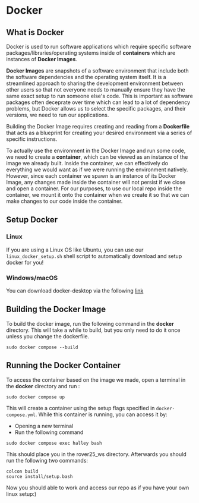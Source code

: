 # Docker

## What is Docker

Docker is used to run software applications which require specific software packages/libraries/operating systems inside of **containers** which are instances of **Docker Images**. 

**Docker Images** are snapshots of a software environment that include both the software dependencies and the operating system itself. It is a streamlined approach to sharing the development environment between other users so that not everyone needs to manually ensure they have the same exact setup to run someone else's code. This is important as software packages often deceprate over time which can lead to a lot of dependency problems, but Docker allows us to select the specific packages, and their versions, we need to run our applications.

Building the Docker Image requires creating and reading from a **Dockerfile** that acts as a blueprint for creating your desired environment via a series of specific instructions. 

To actually use the environment in the Docker Image and run some code, we need to create a **container**, which can be viewed as an instance of the image we already built. Inside the container, we can effectively do everything we would want as if we were running the environment natively. However, since each container we spawn is an instance of its Docker Image, any changes made inside the container will not persist if we close and open a container. For our purposes, to use our local repo inside the container, we mount it onto the container when we create it so that we can make changes to our code inside the container.

## Setup Docker

### Linux
If you are using a Linux OS like Ubuntu, you can use our `linux_docker_setup.sh` shell script to automatically download and setup docker for you!

### Windows/macOS

You can download docker-desktop via the following [link](https://www.docker.com/products/docker-desktop/)



## Building the Docker Image
To build the docker image, run the following command in the **docker**  directory. This will take a while to build, but you only need to do it once unless you change the dockerfile.

```
sudo docker compose --build
```

## Running the Docker Container

To access the container based on the image we made, open a terminal in the **docker** directory and run :

```
sudo docker compose up
```

This will create a container using the setup flags specified in `docker-compose.yml`. While this container is running, you can access it by:
- Opening a new terminal
- Run the following command
```
sudo docker compose exec halley bash
```

This should place you in the rover25_ws directory. Afterwards you should run the following two commands:

```
colcon build
source install/setup.bash
```

Now you should able to work and access our repo as if you have your own linux setup:)

